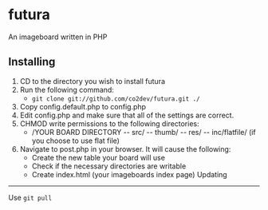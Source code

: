 futura
====

An imageboard written in PHP

Installing
------------

 1. CD to the directory you wish to install futura
 2. Run the following command:
    - `git clone git://github.com/co2dev/futura.git ./`
 3. Copy config.default.php to config.php
 4. Edit config.php and make sure that all of the settings are correct.
 5. CHMOD write permissions to the following directories:
    - /YOUR BOARD DIRECTORY
    -- src/
    -- thumb/
    -- res/
    -- inc/flatfile/ (if you choose to use flat file)
 6. Navigate to post.php in your browser. It will cause the following:
    - Create the new table your board will use
    - Check if the necessary directories are writable
    - Create index.html (your imageboards index page)
Updating
------------

Use `git pull`